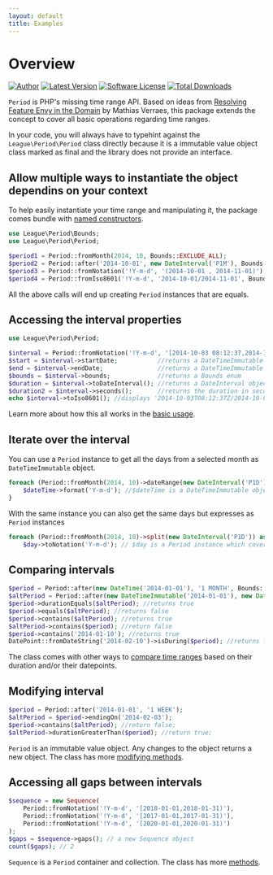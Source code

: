 ```yaml
---
layout: default
title: Examples
---
```


# Overview

[![Author](//img.shields.io/badge/author-@nyamsprod-blue.svg?style=flat-square)](//twitter.com/nyamsprod)
[![Latest Version](//img.shields.io/github/release/thephpleague/period.svg?style=flat-square)](//github.com/thephpleague/period/releases)
[![Software License](//img.shields.io/badge/license-MIT-brightgreen.svg?style=flat-square)](LICENSE)
[![Total Downloads](//img.shields.io/packagist/dt/league/period.svg?style=flat-square)](//packagist.org/packages/league/period)

`Period` is PHP's missing time range API. Based on ideas from [Resolving Feature Envy in the Domain](http://verraes.net/2014/08/resolving-feature-envy-in-the-domain/) by Mathias Verraes, this package extends the concept to cover all basic operations regarding time ranges.

<p class="message-info">In your code, you will always have to typehint against the <code>League\Period\Period</code> class directly because it is a immutable value object class marked as final and the library does not provide an interface.</p>

## Allow multiple ways to instantiate the object dependins on your context

To help easily instantiate your time range and manipulating it, the package comes bundle with [named constructors](/5.0/period/).

~~~php
use League\Period\Bounds;
use League\Period\Period;

$period1 = Period::fromMonth(2014, 10, Bounds::EXCLUDE_ALL);
$period2 = Period::after('2014-10-01', new DateInterval('P1M'), Bounds::EXCLUDE_ALL);
$period3 = Period::fromNotation('!Y-m-d', '(2014-10-01 , 2014-11-01)');
$period4 = Period::fromIso8601('!Y-m-d', '2014-10-01/2014-11-01', Bounds::EXCLUDE_ALL);
~~~

All the above calls will end up creating `Period` instances that are equals.

## Accessing the interval properties

~~~php
use League\Period\Period;

$interval = Period::fromNotation('!Y-m-d', '[2014-10-03 08:12:37,2014-10-03 08:12:37)');
$start = $interval->startDate;           //returns a DateTimeImmutable
$end = $interval->endDate;               //returns a DateTimeImmutable
$bounds = $interval->bounds;             //returns a Bounds enum
$duration = $interval->toDateInterval(); //returns a DateInterval object
$duration2 = $interval->seconds();       //returns the duration in seconds
echo $interval->toIso8601(); //displays '2014-10-03T08:12:37Z/2014-10-03T09:12:37Z'
~~~

Learn more about how this all works in the [basic usage](/5.0/period/properties/).

## Iterate over the interval

You can use a `Period` instance to get all the days from a selected month as `DateTimeImmutable` object.

~~~php
foreach (Period::fromMonth(2014, 10)->dateRange(new DateInterval('P1D')) as $dateTime) {
    $dateTime->format('Y-m-d'); //$dateTime is a DateTimeImmutable object
}
~~~

With the same instance you can also get the same days but expresses as `Period` instances 

~~~php
foreach (Period::fromMonth(2014, 10)->split(new DateInterval('P1D')) as $day) {
    $day->toNotation('Y-m-d'); // $day is a Period instance which covers each days of the month.
~~~

## Comparing intervals

~~~php
$period = Period::after(new DateTime('2014-01-01'), '1 MONTH', Bounds::INCLUDE_ALL);
$altPeriod = Period::after(new DateTimeImmutable('2014-01-01'), new DateInterval('P1M'), Bounds::EXCLUDE_ALL);
$period->durationEquals($altPeriod); //returns true
$period->equals($altPeriod); //returns false
$period->contains($altPeriod); //returns true
$altPeriod->contains($period); //return false
$period->contains('2014-01-10'); //returns true
DatePoint::fromDateString('2014-02-10')->isDuring($period); //returns false
~~~

The class comes with other ways to [compare time ranges](/5.0/period/comparing/) based on their duration and/or their datepoints.

## Modifying interval

~~~php
$period = Period::after('2014-01-01', '1 WEEK');
$altPeriod = $period->endingOn('2014-02-03');
$period->contains($altPeriod); //return false;
$altPeriod->durationGreaterThan($period); //return true;
~~~

`Period` is an immutable value object. Any changes to the object returns a new object. The class has more [modifying methods](/5.0/modifying/).

## Accessing all gaps between intervals

~~~php
$sequence = new Sequence(
    Period::fromNotation('!Y-m-d', '[2018-01-01,2018-01-31)'),
    Period::fromNotation('!Y-m-d', '[2017-01-01,2017-01-31)'),
    Period::fromNotation('!Y-m-d', '[2020-01-01,2020-01-31)')
);
$gaps = $sequence->gaps(); // a new Sequence object
count($gaps); // 2
~~~

`Sequence` is a `Period` container and collection. The class has more [methods](/5.0/sequence/).
